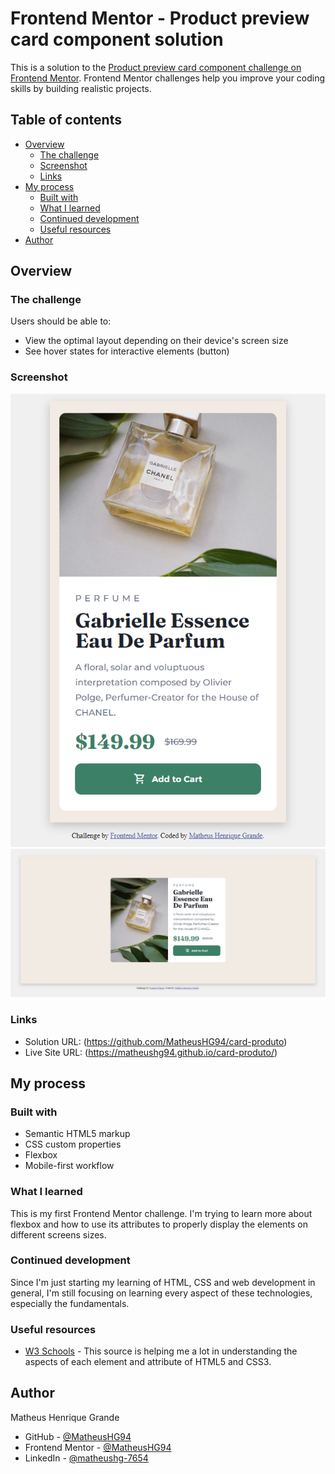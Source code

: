 # Frontend Mentor - Product preview card component solution

This is a solution to the [Product preview card component challenge on Frontend Mentor](https://www.frontendmentor.io/challenges/product-preview-card-component-GO7UmttRfa). Frontend Mentor challenges help you improve your coding skills by building realistic projects. 

## Table of contents

- [Overview](#overview)
  - [The challenge](#the-challenge)
  - [Screenshot](#screenshot)
  - [Links](#links)
- [My process](#my-process)
  - [Built with](#built-with)
  - [What I learned](#what-i-learned)
  - [Continued development](#continued-development)
  - [Useful resources](#useful-resources)
- [Author](#author)

## Overview

### The challenge

Users should be able to:

- View the optimal layout depending on their device's screen size
- See hover states for interactive elements (button)

### Screenshot

![](./solution-scrshot/ProductPreviewCardComponent_mobile.jpg)
![](./solution-scrshot/ProductPreviewCardComponent_desktop.jpg)

### Links

- Solution URL: (https://github.com/MatheusHG94/card-produto)
- Live Site URL: (https://matheushg94.github.io/card-produto/)

## My process

### Built with

- Semantic HTML5 markup
- CSS custom properties
- Flexbox
- Mobile-first workflow

### What I learned

This is my first Frontend Mentor challenge. I'm trying to learn more about flexbox and how to use its attributes to properly display the elements on different screens sizes.

### Continued development

Since I'm just starting my learning of HTML, CSS and web development in general, I'm still focusing on learning every aspect of these technologies, especially the fundamentals.

### Useful resources

- [W3 Schools](https://www.w3schools.com/) - This source is helping me a lot in understanding the aspects of each element and attribute of HTML5 and CSS3.

## Author

Matheus Henrique Grande

- GitHub - [@MatheusHG94](https://github.com/MatheusHG94)
- Frontend Mentor - [@MatheusHG94](https://www.frontendmentor.io/profile/MatheusHG94)
- LinkedIn - [@matheushg-7654](https://www.linkedin.com/in/matheushg-7654/)